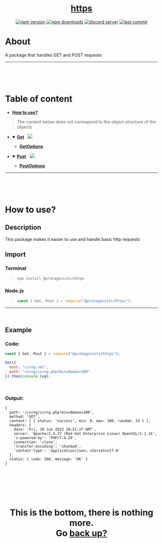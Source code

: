 <div id="top" align="center">

<h1><a href="https://github.com/ThePywon/https-handler">https</a></h1>
 
[![npm version](https://img.shields.io/npm/v/@protagonists/https)](https://npmjs.com/package/@protagonists/https)
[![npm downloads](https://img.shields.io/npm/dt/@protagonists/https)](https://npmjs.com/package/@protagonists/https)
[![discord server](https://img.shields.io/discord/937758194736955443?logo=discord&logoColor=white)](https://discord.gg/cwhj3EgqGP)
[![last commit](https://img.shields.io/github/last-commit/ThePywon/https-handler)](https://github.com/ThePywon/https-handler)
 
</div>



# About

A package that handles GET and POST requests

---

<br/><br/><br/>



# Table of content

* [**How to use?**](#how-to-use)

> The content below does not correspond to the object structure of the objects

* <details open><summary><a href="https://github.com/ThePywon/https-handler/blob/main/documentation/Get.md"><b>Get</b></a> &nbsp; <img src="https://img.shields.io/badge/-Exported-cyan"/></summary>
  <p>

  * [**GetOptions**](https://github.com/ThePywon/https-handler/blob/main/documentation/GetOptions.md)
    
  </p>
</details>

* <details open><summary><a href="https://github.com/ThePywon/https-handler/blob/main/documentation/Post.md"><b>Post</b></a> &nbsp; <img src="https://img.shields.io/badge/-Exported-cyan"/></summary>
  <p>

  * [**PostOptions**](https://github.com/ThePywon/https-handler/blob/main/documentation/PostOptions.md)
    
  </p>
</details>

---

<br/><br/><br/>



# How to use?

## Description

This package makes it easier to use and handle basic http requests

## Import

### Terminal

> ```sh
> npm install @protagonists/https
> ```

### Node.js

> ```js
> const { Get, Post } = require("@protagonists/https");
> ```

---



<br/>

## Example

### Code:

```js
const { Get, Post } = require("@protagonists/https");

Get({
  host: "csrng.net",
  path: "csrng/csrng.php?min=0&max=100"
}).then(console.log);
```

<br/>

### Output:

```
{
  path: '/csrng/csrng.php?min=0&max=100',
  method: 'GET',
  content: [ { status: 'success', min: 0, max: 100, random: 33 } ],
  headers: {
    date: 'Fri, 10 Jun 2022 18:51:27 GMT',
    server: 'Apache/2.4.37 (Red Hat Enterprise Linux) OpenSSL/1.1.1k',
    'x-powered-by': 'PHP/7.4.29',
    connection: 'close',
    'transfer-encoding': 'chunked',
    'content-type': 'application/json; charset=utf-8'
  },
  status: { code: 200, message: 'OK' }
}
```

<br/><br/><br/><br/><br/>

<h1 align="center">This is the bottom, there is nothing more.<br/>
Go <a href="#top">back up?</a></h1>
